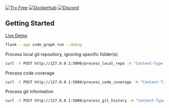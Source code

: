 [![Try Free](https://img.shields.io/badge/Try%20Free-FalkorDB%20Cloud-FF8101?labelColor=FDE900&link=https://app.falkordb.cloud)](https://app.falkordb.cloud)
[![Dockerhub](https://img.shields.io/docker/pulls/falkordb/falkordb?label=Docker)](https://hub.docker.com/r/falkordb/falkordb/)
[![Discord](https://img.shields.io/discord/1146782921294884966?style=flat-square)](https://discord.com/invite/6M4QwDXn2w)

## Getting Started
[Live Demo](https://code-graph.falkordb.com/)


```bash
flask --app code_graph run --debug
```

Process local git repository, ignoring specific folder(s)

```bash
curl -X POST http://127.0.0.1:5000/process_local_repo -H "Content-Type: application/json" -d '{"repo": "/Users/roilipman/Dev/FalkorDB", "ignore": ["./.github", "./sbin", "./.git","./deps", "./bin", "./build"]}'
```

Process code coverage

```bash
curl -X POST http://127.0.0.1:5000/process_code_coverage -H "Content-Type: application/json" -d '{"lcov": "/Users/roilipman/Dev/code_graph/code_graph/code_coverage/lcov/falkordb.lcov", "repo": "FalkorDB"}'
```

Process git information

```bash
curl -X POST http://127.0.0.1:5000/process_git_history -H "Content-Type: application/json" -d '{"repo": "/Users/roilipman/Dev/falkorDB"}'
```
